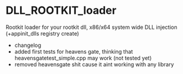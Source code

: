 # DLL_ROOTKIT_loader

 Rootkit loader for your rootkit dll, x86/x64 system wide DLL injection (+appinit_dlls registry create) 
 + changelog
 + added first tests for heavens gate, thinking that heavensgatetest_simple.cpp may work (not tested yet)
 + removed heavensgate shit cause it aint working with any library
